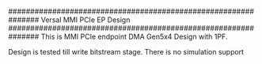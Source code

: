 ###############################################################
		   Versal MMI PCIe EP Design
###############################################################
This is MMI PCIe endpoint DMA Gen5x4 Design with 1PF.

Design is tested till write bitstream stage.
There is no simulation support
